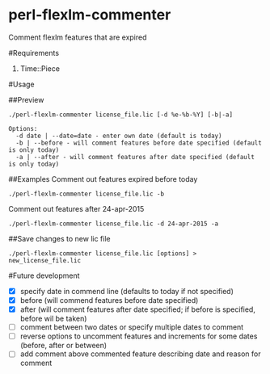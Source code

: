 perl-flexlm-commenter
=====================

Comment flexlm features that are expired

#Requirements

1. Time::Piece

#Usage

##Preview

```
./perl-flexlm-commenter license_file.lic [-d %e-%b-%Y] [-b|-a]
```
```
Options:
  -d date | --date=date - enter own date (default is today)
  -b | --before - will comment features before date specified (default is only today)
  -a | --after - will comment features after date specified (default is only today)
```
##Examples
Comment out features expired before today
```
./perl-flexlm-commenter license_file.lic -b
```
Comment out features after 24-apr-2015
```
./perl-flexlm-commenter license_file.lic -d 24-apr-2015 -a
```

##Save changes to new lic file
```
./perl-flexlm-commenter license_file.lic [options] > new_license_file.lic
```

#Future development
- [x] specify date in commend line (defaults to today if not specified)
- [x] before (will commend features before date specified)
- [x] after (will comment features after date specified; if before is specified, before wil be taken)
- [ ] comment between two dates or specify multiple dates to comment
- [ ] reverse options to uncomment features and increments for some dates (before, after or between)
- [ ] add comment above commented feature describing date and reason for comment
